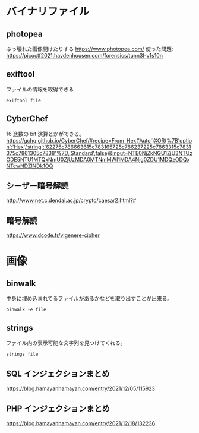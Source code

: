 # バイナリファイル

## photopea

ぶっ壊れた画像開けたりする
https://www.photopea.com/
使った問題: https://picoctf2021.haydenhousen.com/forensics/tunn3l-v1s10n

## exiftool

ファイルの情報を取得できる

```
exiftool file
```

## CyberChef

16 進数の bit 演算とかができる。
https://gchq.github.io/CyberChef/#recipe=From_Hex('Auto')XOR(%7B'option':'Hex','string':'62275c786663615c783165725c786237225c7863315c7831375c7861305c7838'%7D,'Standard',false)&input=NTE0NjZkNGU1ZjU3NTUzODE5NTU1MTQxNmU0ZjUzMDA0MTNmMWI1MDA4Njg0ZDU1MDQzODQxNTcwNDZlNDk1OQ

## シーザー暗号解読

http://www.net.c.dendai.ac.jp/crypto/caesar2.html?#

## 暗号解読

https://www.dcode.fr/vigenere-cipher

# 画像

## binwalk

中身に埋め込まれてるファイルがあるかなどを取り出すことが出来る。

```
binwalk -e file
```

## strings

ファイル内の表示可能な文字列を見つけてくれる。

```
strings file
```

## SQL インジェクションまとめ

https://blog.hamayanhamayan.com/entry/2021/12/05/115923

## PHP インジェクションまとめ

https://blog.hamayanhamayan.com/entry/2021/12/18/132236

